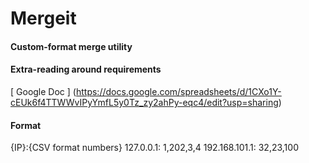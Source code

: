 # Mergeit
#### Custom-format merge utility

#### Extra-reading around requirements
[ Google Doc ] (https://docs.google.com/spreadsheets/d/1CXo1Y-cEUk6f4TTWWvIPyYmfL5y0Tz_zy2ahPy-eqc4/edit?usp=sharing)

#### Format
{IP}:{CSV format numbers}
127.0.0.1: 1,202,3,4
192.168.101.1: 32,23,100


